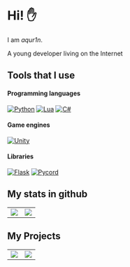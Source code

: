# Hi! ✋
I am *aqur1n*. 

A young developer living on the Internet

## Tools that I use
#### Programming languages
[![Python](https://img.shields.io/badge/python-0E1117?logo=python&logoColor=white&style=for-the-badge)](https://www.python.org/)
[![Lua](https://img.shields.io/badge/lua-0E1117?logo=lua&logoColor=white&style=for-the-badge)](https://www.lua.org/)
[![C#](https://img.shields.io/badge/c%23-0E1117?logo=csharp&logoColor=white&style=for-the-badge)](https://learn.microsoft.com/ru-ru/dotnet/csharp/)
#### Game engines
[![Unity](https://img.shields.io/badge/unity-0E1117?logo=unity&logoColor=white&style=for-the-badge)](https://unity.com/)
#### Libraries
[![Flask](https://img.shields.io/badge/flask-0E1117?logo=python&logoColor=white&style=for-the-badge)](https://flask.palletsprojects.com/en/3.0.x/)
[![Pycord](https://img.shields.io/badge/pycord-0E1117?logo=python&logoColor=white&style=for-the-badge)](https://docs.pycord.dev/en/stable/)

## My stats in github
<table>
    <tr>
      <td align="center" style="padding=0;width=100%;">
        <img align="center" style="padding=0;" src="https://github-readme-stats.vercel.app/api?username=aqur1n&show_icons=true&theme=tokyonight&hide_border=true&bg_color=00000000&icon_color=4F8CC9&hide_title=true&count_private=true" />
      </td>
      <td align="center" style="padding=0;width=100%;">
        <img align="center" style="padding=0;" src="https://github-readme-stats.vercel.app/api/top-langs/?username=aqur1n&layout=compact&theme=tokyonight&hide_border=true&bg_color=00000000&icon_color=00000000&count_private=true" />
      </td>
    </tr>
</table>

## My Projects 
<table>
    <tr>
        <td align="center" style="padding=0;width=100%;">
            <a href="https://top.gg/bot/969234839188422676">
                <img align="center" style="padding=0;" src="https://aqur1n.ru/api/v1/rimuru/widget.svg" />
            </a>
        </td>
        <td align="center" style="padding=0;width=100%;">
            <a href="https://discord.gg/StFzkkFyJf">
                <img align="center" style="padding=0;" src="https://github.com/aqur1n/aqur1n/blob/main/NodeS.png?raw=true" />
            </a>
        </td>
    </tr>
</table>

